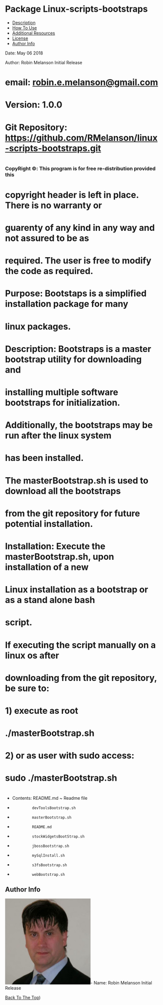 # Package Linux-scripts-bootstraps


- [Description](#description)
- [How To Use](#how-to-use)
- [Additional Resources](#additional-resources)
- [License](#license)
- [Author Info](#author-info)



Date: May 06 2018

Author: Robin Melanson Initial Release
# email: robin.e.melanson@gmail.com
# Version: 1.0.0
#
# Git Repository: https://github.com/RMelanson/linux-scripts-bootstraps.git
#
### CopyRight ©:  This program is for free re-distribution provided this
#               copyright header is left in place.  There is no warranty or
#               guarenty of any kind in any way and not assured to be as
#               required.  The user is free to modify the code as required.
#
# Purpose:      Bootstaps is a simplified installation package for many
#               linux packages.
#
# Description:  Bootstraps is a master bootstrap utility for downloading and
#               installing multiple software bootstraps for initialization.
#               Additionally, the bootstraps may be run after the linux system
#               has been installed.
#               The masterBootstrap.sh is used to download all the bootstraps
#               from the git repository for future potential installation.
#
# Installation: Execute the masterBootstrap.sh, upon installation of a new
#               Linux installation as a bootstrap or as a stand alone bash
#               script.
#               If executing the script manually on a linux os after
#               downloading from the git repository, be sure to:
#               1) execute as root
#                  ./masterBootstrap.sh
#               2) or as user with sudo access:
#                  sudo ./masterBootstrap.sh
#
- Contents:    README.md ~ Readme file
-              devToolsBootstrap.sh
-              masterBootstrap.sh
-              README.md
-              stockWidgetsBootStrap.sh
-              jbossBootstrap.sh
-              mySqlInstall.sh
-              s3fsBootstrap.sh
-              webBootstrap.sh

## Author Info

![Project Image](https://github.com/RMelanson/profile/blob/master/RobinPhoto.jpg)- Name: Robin Melanson Initial Release


[Back To The Top](#read-me-template))
